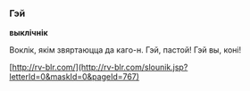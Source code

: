 ### Гэй
**выклічнік**

Воклік, якім звяртаюцца да каго-н. Гэй, пастой! Гэй вы, коні!

<a rel="author">[http://rv-blr.com/](http://rv-blr.com/slounik.jsp?letterId=0&maskId=0&pageId=767)</a>
